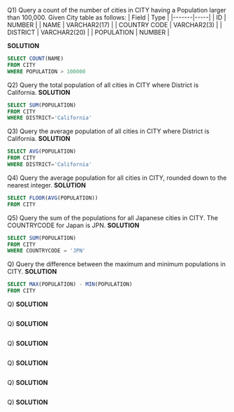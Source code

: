 
Q1) Query a count of the number of cities in CITY having a Population larger than 100,000.
Given City table as follows:
|  Field | Type |
|-------|-----|
| ID  | NUMBER |
| NAME | VARCHAR2(17)   |
| COUNTRY CODE  | VARCHAR2(3)  |
| DISTRICT |  VARCHAR2(20) |
| POPULATION | NUMBER |

**SOLUTION**
```sql
SELECT COUNT(NAME)
FROM CITY
WHERE POPULATION > 100000
```

Q2) Query the total population of all cities in CITY where District is California.
**SOLUTION**
```sql
SELECT SUM(POPULATION)
FROM CITY
WHERE DISTRICT='California'
```

Q3) Query the average population of all cities in CITY where District is California.
**SOLUTION**
```sql
SELECT AVG(POPULATION)
FROM CITY
WHERE DISTRICT='California'
```

Q4) Query the average population for all cities in CITY, rounded down to the nearest integer.
**SOLUTION**
```sql
SELECT FLOOR(AVG(POPULATION))
FROM CITY
```

Q5) Query the sum of the populations for all Japanese cities in CITY. The COUNTRYCODE for Japan is JPN.
**SOLUTION**
```sql
SELECT SUM(POPULATION)
FROM CITY
WHERE COUNTRYCODE = 'JPN'
```

Q) Query the difference between the maximum and minimum populations in CITY.
**SOLUTION**
```sql
SELECT MAX(POPULATION) - MIN(POPULATION)
FROM CITY
```

Q) 
**SOLUTION**
```sql

```

Q) 
**SOLUTION**
```sql

```

Q) 
**SOLUTION**
```sql

```

Q) 
**SOLUTION**
```sql

```

Q) 
**SOLUTION**
```sql

```

Q) 
**SOLUTION**
```sql

```
